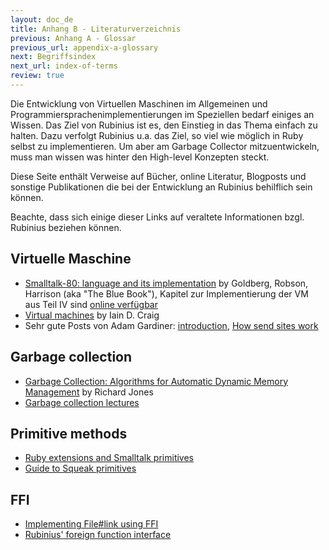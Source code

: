 ```yaml
---
layout: doc_de
title: Anhang B - Literaturverzeichnis
previous: Anhang A - Glossar
previous_url: appendix-a-glossary
next: Begriffsindex
next_url: index-of-terms
review: true
---
```


Die Entwicklung von Virtuellen Maschinen im Allgemeinen und
Programmiersprachenimplementierungen im Speziellen bedarf einiges an
Wissen. Das Ziel von Rubinius ist es, den Einstieg in das Thema
einfach zu halten. Dazu verfolgt Rubinius u.a. das Ziel, so viel wie
möglich in Ruby selbst zu implementieren. Um aber am Garbage Collector
mitzuentwickeln, muss man wissen was hinter den High-level Konzepten
steckt.

Diese Seite enthält Verweise auf Bücher, online Literatur, Blogposts
und sonstige Publikationen die bei der Entwicklung an Rubinius
behilflich sein können.

Beachte, dass sich einige dieser Links auf veraltete Informationen
bzgl. Rubinius beziehen können.

## Virtuelle Maschine

  * [Smalltalk-80: language and its
    implementation](http://tinyurl.com/3a2pdq) by Goldberg, Robson,
    Harrison (aka "The Blue Book"), Kapitel zur Implementierung der VM
    aus Teil IV sind [online verfügbar](http://tinyurl.com/6zlsd)
  * [Virtual machines](http://tinyurl.com/3ydkqg) by Iain D. Craig
  * Sehr gute Posts von Adam Gardiner: [introduction](http://tinyurl.com/35y2jh),
    [How send sites work](http://tinyurl.com/34c6e8)


## Garbage collection

  * [Garbage Collection: Algorithms for Automatic Dynamic Memory
    Management](http://tinyurl.com/3dygmo) by Richard Jones
  * [Garbage collection lectures](http://tinyurl.com/2mhek4)


## Primitive methods

  * [Ruby extensions and Smalltalk
    primitives](http://talklikeaduck.denhaven2.com/articles/2007/06/04/ruby-extensions-vs-smalltalk-primitives)
  * [Guide to Squeak
    primitives](http://www.fit.vutbr.cz/study/courses/OMP/public/software/sqcdrom2/Tutorials/SqOnlineBook_(SOB)/englisch/sqk/sqk00083.htm)


## FFI

  * [Implementing File#link using
    FFI](http://redartisan.com/2007/10/11/rubinius-coding)
  * [Rubinius' foreign function
    interface](http://blog.segment7.net/articles/2008/01/15/rubinius-foreign-function-interface)
